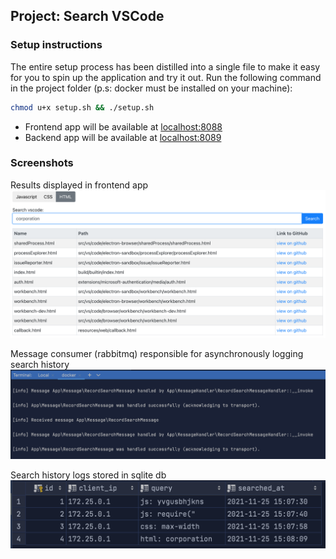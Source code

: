 ## Project: Search VSCode

### Setup instructions
The entire setup process has been distilled into a single file to make it easy for you to spin up the application and try it out. Run the following command in the project folder (p.s: docker must be installed on your machine):

 ```bash
 chmod u+x setup.sh && ./setup.sh
 ```
- Frontend app will be available at [localhost:8088](localhost:8088)
- Backend app will be available at [localhost:8089](localhost:8089)

### Screenshots
Results displayed in frontend app
![Results displayed in frontend app](docs/screenshot-1.png)

Message consumer (rabbitmq) responsible for asynchronously logging search history
![Message consumer (rabbitmq) responsible for asynchronously logging search history](docs/screenshot-2.png)

Search history logs stored in sqlite db
![Search history logs stored in sqlite db](docs/screenshot-3.png)
